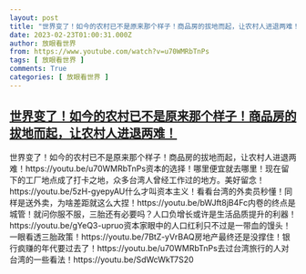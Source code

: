 ```yaml
---
layout: post
title: "世界变了！如今的农村已不是原来那个样子！商品房的拔地而起，让农村人进退两难！"
date: 2023-02-23T01:00:31.000Z
author: 放眼看世界
from: https://www.youtube.com/watch?v=u70WMRbTnPs
tags: [ 放眼看世界 ]
comments: True
categories: [ 放眼看世界 ]
---
```

<!--1677114031000-->
[世界变了！如今的农村已不是原来那个样子！商品房的拔地而起，让农村人进退两难！](https://www.youtube.com/watch?v=u70WMRbTnPs)
------

<div>
世界变了！如今的农村已不是原来那个样子！商品房的拔地而起，让农村人进退两难！https://youtu.be/u70WMRbTnPs资本的选择！哪里便宜就去哪里！现在留下的工厂地点成了打卡之地，众多台湾人曾经工作过的地方。美好留念！https://youtu.be/5zH-gyepyAU什么才叫资本主义！看看台湾的外卖员秒懂！同样是送外卖，为啥差距就这么大捏！https://youtu.be/bWJft8jB4Fc内卷的终点是城管！就问你服不服，三胎还有必要吗？人口负增长或许是生活品质提升的利器！https://youtu.be/gYeQ3-upruo资本家眼中的人口红利只不过是一带血的馒头！一眼看透三胎政策！https://youtu.be/7BtZ-yVrBAQ房地产最终还是没撑住！银行疯赚的年代要过去了！https://youtu.be/u70WMRbTnPs去过台湾旅行的人对台湾的一些看法！https://youtu.be/SdWcWkT7S20
</div>
